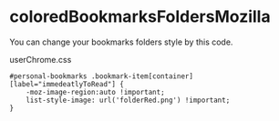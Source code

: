 # coloredBookmarksFoldersMozilla

You can change your bookmarks folders style by this code.

userChrome.css

```
#personal-bookmarks .bookmark-item[container][label="immedeatlyToRead"] {
	-moz-image-region:auto !important;
	list-style-image: url('folderRed.png') !important;
}
```
